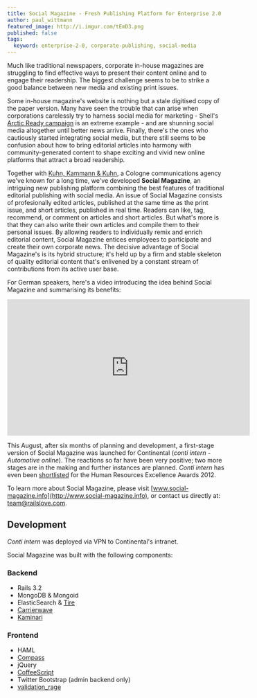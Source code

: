 ```yaml
---
title: Social Magazine - Fresh Publishing Platform for Enterprise 2.0
author: paul_wittmann
featured_image: http://i.imgur.com/tEmD3.png
published: false
tags:
  keyword: enterprise-2-0, corporate-publishing, social-media
---
```


Much like traditional newspapers, corporate in-house magazines are struggling to find effective ways to present their content online and to engage their readership. The biggest challenge seems to be to strike a good balance between new media and existing print issues.

Some in-house magazine's website is nothing but a stale digitised copy of the paper version. Many have seen the trouble that can arise when corporations carelessly try to harness social media for marketing - Shell's [Arctic Ready campaign](http://arcticready.com/social/gallery) is an extreme example - and are shunning social media altogether until better news arrive. Finally, there's the ones who cautiously started integrating social media, but there still seems to be confusion about how to bring editorial articles into harmony with community-generated content to shape exciting and vivid new online platforms that attract a broad readership.

Together with [Kuhn, Kammann & Kuhn](http://www.kkundk.de), a Cologne communications agency we've known for a long time, we've developed **Social Magazine**, an intriguing new publishing platform combining the best features of traditional editorial publishing with social media.
An issue of Social Magazine consists of profesionally edited articles, published at the same time as the print issue, and short articles, published in real time. Readers can like, tag, recommend, or comment on articles and short articles. But what's more is that they can also write their own articles and compile them to their personal issues. By allowing readers to individually remix and enrich editorial content, Social Magazine entices employees to participate and create their own corporate news. The decisive advantage of Social Magazine's is its hybrid structure; it's held up by a firm and stable skeleton of quality editorial content that's enlivened by a constant stream of contributions from its active user base.

For German speakers, here's a video introducing the idea behind Social Magazine and summarising its benefits:
<iframe width="560" height="315" src="http://www.youtube.com/embed/1dzbhKD3x3E" frameborder="0" allowfullscreen></iframe>

This August, after six months of planning and development, a first-stage version of Social Magazine was launched for Continental (_conti intern - Automotive online_). The reactions so far have been very positive; two more stages are in the making and further instances are planned. _Conti intern_ has even been [shortlisted](http://www.hr-excellence-awards.de/shortlist) for the Human
Resources Excellence Awards 2012.

To learn more about Social Magazine, please visit [www.social-magazine.info](http://www.social-magazine.info), or contact us directly at: [team@railslove.com](mailto:team@railslove.com).


Development
-----------

_Conti intern_ was deployed via VPN to Continental's intranet.

Social Magazine was built with the following components:

### Backend
* Rails 3.2
* MongoDB &amp; Mongoid
* ElasticSearch &amp; [Tire](https://github.com/karmi/tire)
* [Carrierwave](https://github.com/jnicklas/carrierwave)
* [Kaminari](https://github.com/amatsuda/kaminari)

### Frontend
* HAML
* [Compass](http://compass-style.org)
* jQuery
* [CoffeeScript](http://coffeescript.org)
* Twitter Bootstrap (admin backend only)
* [validation_rage](https://github.com/bumi/validation_rage)
